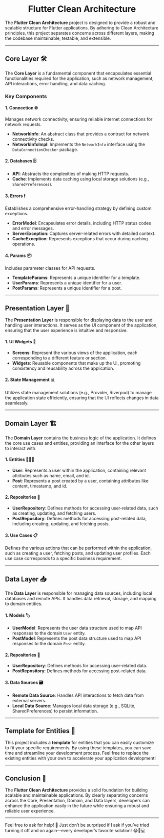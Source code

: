 <h1 align="center">Flutter Clean Architecture</h1>

The **Flutter Clean Architecture** project is designed to provide a robust and scalable structure for Flutter applications. By adhering to Clean Architecture principles, this project separates concerns across different layers, making the codebase maintainable, testable, and extensible.

---

## Core Layer 🛠️

The **Core Layer** is a fundamental component that encapsulates essential functionalities required for the application, such as network management, API interactions, error handling, and data caching. 

### Key Components

#### 1. Connection 🌐

Manages network connectivity, ensuring reliable internet connections for network requests.

- **NetworkInfo**: An abstract class that provides a contract for network connectivity checks.
- **NetworkInfoImpl**: Implements the `NetworkInfo` interface using the `DataConnectionChecker` package.

#### 2. Databases 🗄️

- **API**: Abstracts the complexities of making HTTP requests.
- **Cache**: Implements data caching using local storage solutions (e.g., `SharedPreferences`).

#### 3. Errors ❗

Establishes a comprehensive error-handling strategy by defining custom exceptions.

- **ErrorModel**: Encapsulates error details, including HTTP status codes and error messages.
- **ServerException**: Captures server-related errors with detailed context.
- **CacheException**: Represents exceptions that occur during caching operations.

#### 4. Params 📦

Includes parameter classes for API requests.

- **TemplateParams**: Represents a unique identifier for a template.
- **UserParams**: Represents a unique identifier for a user.
- **PostParams**: Represents a unique identifier for a post.

---

## Presentation Layer 🎨

The **Presentation Layer** is responsible for displaying data to the user and handling user interactions. It serves as the UI component of the application, ensuring that the user experience is intuitive and responsive.

#### 1. UI Widgets 📱

- **Screens**: Represent the various views of the application, each corresponding to a different feature or section.
- **Widgets**: Reusable components that make up the UI, promoting consistency and reusability across the application.

#### 2. State Management 📊

Utilizes state management solutions (e.g., Provider, Riverpod) to manage the application state efficiently, ensuring that the UI reflects changes in data seamlessly.

---

## Domain Layer 🏗️

The **Domain Layer** contains the business logic of the application. It defines the core use cases and entities, providing an interface for the other layers to interact with.

#### 1. Entities 🧑‍🤝‍🧑

- **User**: Represents a user within the application, containing relevant attributes such as name, email, and id.
- **Post**: Represents a post created by a user, containing attributes like content, timestamp, and id.

#### 2. Repositories 🏪

- **UserRepository**: Defines methods for accessing user-related data, such as creating, updating, and fetching users.
- **PostRepository**: Defines methods for accessing post-related data, including creating, updating, and fetching posts.

#### 3. Use Cases 📋

Defines the various actions that can be performed within the application, such as creating a user, fetching posts, and updating user profiles. Each use case corresponds to a specific business requirement.

---

## Data Layer 📥

The **Data Layer** is responsible for managing data sources, including local databases and remote APIs. It handles data retrieval, storage, and mapping to domain entities.

#### 1. Models 🏷️

- **UserModel**: Represents the user data structure used to map API responses to the domain `User` entity.
- **PostModel**: Represents the post data structure used to map API responses to the domain `Post` entity.

#### 2. Repositories 🏪

- **UserRepository**: Defines methods for accessing user-related data.
- **PostRepository**: Defines methods for accessing post-related data.

#### 3. Data Sources 🗃️

- **Remote Data Source**: Handles API interactions to fetch data from external servers.
- **Local Data Source**: Manages local data storage (e.g., SQLite, SharedPreferences) to persist information.

---

## Template for Entities 📝

This project includes a **template** for entities that you can easily customize to fit your specific requirements. By using these templates, you can save time and streamline your development process. Feel free to replace the existing entities with your own to accelerate your application development!

---

## Conclusion 🎉

The **Flutter Clean Architecture** provides a solid foundation for building scalable and maintainable applications. By clearly separating concerns across the Core, Presentation, Domain, and Data layers, developers can enhance the application easily in the future while ensuring a robust and reliable user experience.

---
Feel free to ask for help! 🤝 Just don’t be surprised if I ask if you’ve tried turning it off and on again—every developer’s favorite solution! 😂🔄💻
